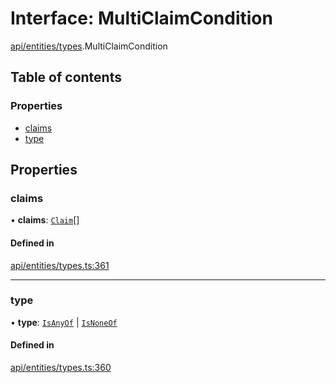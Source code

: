 # Interface: MultiClaimCondition

[api/entities/types](../wiki/api.entities.types).MultiClaimCondition

## Table of contents

### Properties

- [claims](../wiki/api.entities.types.MultiClaimCondition#claims)
- [type](../wiki/api.entities.types.MultiClaimCondition#type)

## Properties

### claims

• **claims**: [`Claim`](../wiki/api.entities.types#claim)[]

#### Defined in

[api/entities/types.ts:361](https://github.com/PolymeshAssociation/polymesh-sdk/blob/9a8715021/src/api/entities/types.ts#L361)

___

### type

• **type**: [`IsAnyOf`](../wiki/api.entities.types.ConditionType#isanyof) \| [`IsNoneOf`](../wiki/api.entities.types.ConditionType#isnoneof)

#### Defined in

[api/entities/types.ts:360](https://github.com/PolymeshAssociation/polymesh-sdk/blob/9a8715021/src/api/entities/types.ts#L360)
